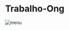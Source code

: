 # Trabalho-Ong

![menu](https://user-images.githubusercontent.com/81427562/135729048-404d232f-3a2e-4bdf-b273-41343fea038a.png)
